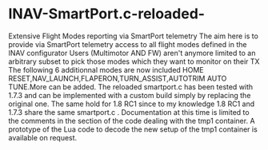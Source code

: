 # INAV-SmartPort.c-reloaded-
Extensive  Flight Modes  reporting  via SmartPort telemetry 
The aim here is to provide via SmartPort telemetry  access to all flight modes  defined in the INAV configurator
Users (Multimotor AND FW) aren't anymore limited to an arbitrary subset to pick those modes which they want to monitor  on their TX
The following 6 additionnal modes are now included HOME RESET,NAV_LAUNCH,FLAPERON,TURN_ASSIST,AUTOTRIM AUTO TUNE.More can be added.
The reloaded  smartport.c has been tested with 1.7.3 and can be implemented with a custom build simply by replacing the original one.
The same hold for  1.8 RC1 since to my knowledge  1.8 RC1 and 1.7.3 share the same smartport.c .
Documentation at this time is limited to the comments in the section of the  code  dealing with the tmp1 container.
A prototype of the Lua code to decode the new setup of the tmp1 container is available on request.
